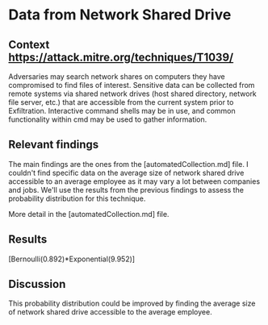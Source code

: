 # Data from Network Shared Drive

## Context https://attack.mitre.org/techniques/T1039/

Adversaries may search network shares on computers they have compromised to find files of interest. Sensitive data can be collected from remote systems via shared network drives (host shared directory, network file server, etc.) that are accessible from the current system prior to Exfiltration. Interactive command shells may be in use, and common functionality within cmd may be used to gather information.

## Relevant findings

The main findings are the ones from the [automatedCollection.md] file. I couldn't find specific data on the average size of network shared drive accessible to an average employee as it may vary a lot between companies and jobs. We'll use the results from the previous findings to assess the probability distribution for this technique.

More detail in the [automatedCollection.md] file.

## Results

[Bernoulli(0.892)*Exponential(9.952)]

## Discussion

This probability distribution could be improved by finding the average size of network shared drive accessible to the average  employee.